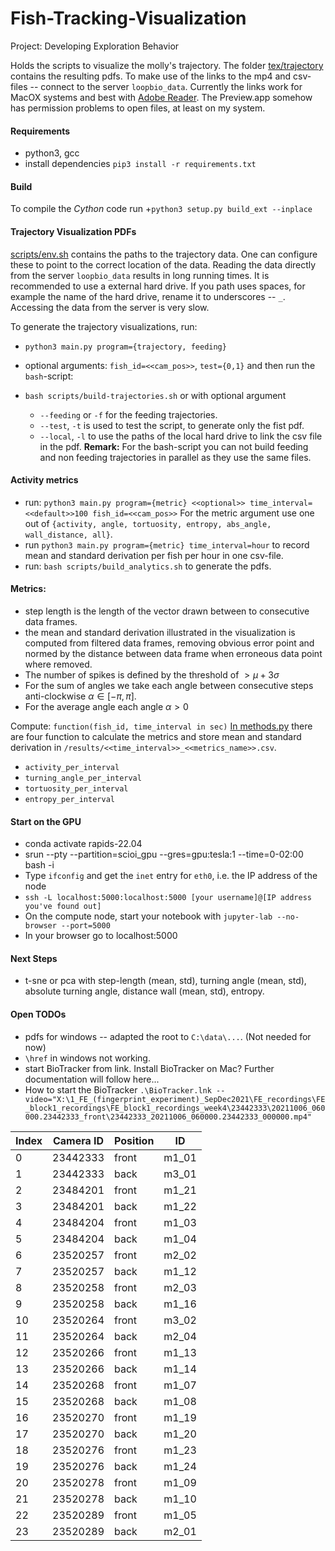 # Fish-Tracking-Visualization
Project: Developing Exploration Behavior

Holds the scripts to visualize the molly's trajectory.
The folder [tex/trajectory](tex/trajectory) contains the resulting pdfs.
To make use of the links to the mp4 and csv-files -- connect to the server `loopbio_data`. Currently the links work for MacOX systems and best with [Adobe Reader](https://get.adobe.com/de/reader/). The Preview.app somehow has permission problems to open files, at least on my system.

#### Requirements
+ python3, gcc
+ install dependencies `pip3 install -r requirements.txt `

#### Build
To compile the *Cython* code run
+`python3 setup.py build_ext --inplace`

#### Trajectory Visualization PDFs
[scripts/env.sh](scripts/env.sh) contains the paths to the trajectory data. One can configure these to point to the correct location of the data. Reading the data directly from the server `loopbio_data` results in long running times. It is recommended to use a external hard drive. If you path uses spaces, for example the name of the hard drive, rename it to underscores -- `_`.   
Accessing the data from the server is very slow.  

To generate the trajectory visualizations, run:
+ `python3 main.py program={trajectory, feeding}`
+ optional arguments: `fish_id=<<cam_pos>>`, `test={0,1}`
and then run the `bash`-script:

+ `bash scripts/build-trajectories.sh` or with optional argument
    -  `--feeding` or `-f` for the feeding trajectories.
    -  `--test`, `-t` is used to test the script, to generate only the fist pdf.
    - `--local`, `-l` to use the paths of the local hard drive to link the csv file in the pdf.
**Remark:** For the bash-script you can not build feeding and non feeding trajectories in parallel as they use the same files.

#### Activity metrics
* run: `python3 main.py program={metric} <<optional>> time_interval=<<default>>100 fish_id=<<cam_pos>>`
For the metric argument use one out of `{activity, angle, tortuosity, entropy, abs_angle, wall_distance, all}`.
* run `python3 main.py program={metric} time_interval=hour` to record mean and standard derivation per fish per hour in one csv-file.
* run: `bash scripts/build_analytics.sh` to generate the pdfs.

#### Metrics:
+ step length is the length of the vector drawn between to consecutive data frames.
+ the mean and standard derivation illustrated in the visualization is computed from filtered data frames, removing obvious error point and normed by the distance between data frame when erroneous data point where removed.
+ The number of spikes is defined by the threshold of $` > \mu + 3 \sigma`$
+ For the sum of angles we take each angle between consecutive steps anti-clockwise $`\alpha \in [-\pi, \pi]`$.
+ For the average angle each angle $`\alpha > 0`$

Compute: `function(fish_id, time_interval in sec)`
[In methods.py](src/metrics.py) there are four function to calculate the metrics and store mean and standard derivation in `/results/<<time_interval>>_<<metrics_name>>.csv`.

+ `activity_per_interval`
+ `turning_angle_per_interval`
+ `tortuosity_per_interval`
+ `entropy_per_interval`

#### Start on the GPU
+ conda activate rapids-22.04
+ srun --pty --partition=scioi_gpu --gres=gpu:tesla:1 --time=0-02:00 bash -i
+ Type `ifconfig` and get the `inet` entry for `eth0`, i.e. the IP address of the node
+ `ssh -L localhost:5000:localhost:5000 [your username]@[IP address you've found out]`
+ On the compute node, start your notebook with `jupyter-lab --no-browser --port=5000`
+ In your browser go to localhost:5000


#### Next Steps
+ t-sne or pca with step-length (mean, std), turning angle (mean, std), absolute turning angle, distance wall (mean, std), entropy.

#### Open TODOs
+ pdfs for windows -- adapted the root to `C:\data\...`. (Not needed for now)
+ `\href` in windows not working.
+ start BioTracker from link. Install BioTracker on Mac?
Further documentation will follow here...
+ How to start the BioTracker
`.\BioTracker.lnk --video="X:\1_FE_(fingerprint_experiment)_SepDec2021\FE_recordings\FE_block1_recordings\FE_block1_recordings_week4\23442333\20211006_060000.23442333_front\23442333_20211006_060000.23442333_000000.mp4"`


| Index | Camera ID | Position | ID |
|---|---|---|---|
| 0 | 23442333 | front | m1_01|
| 1 | 23442333 | back | m3_01|
|2 | 23484201 | front | m1_21|
|3 | 23484201 | back | m1_22|
|4 | 23484204 | front | m1_03|
|5 | 23484204 | back | m1_04|
|6 | 23520257 | front | m2_02|
|7 | 23520257 | back | m1_12|
|8 | 23520258 | front | m2_03|
|9 | 23520258 | back | m1_16|
|10 | 23520264 | front | m3_02|
|11 | 23520264 | back | m2_04|
|12 | 23520266 | front | m1_13|
|13 | 23520266 | back | m1_14|
|14 | 23520268 | front | m1_07|
|15 | 23520268 | back | m1_08|
|16 | 23520270 | front | m1_19|
|17 | 23520270 | back | m1_20|
|18 | 23520276 | front | m1_23|
|19 | 23520276 | back | m1_24|
|20 | 23520278 | front | m1_09|
|21 | 23520278 | back | m1_10|
|22 | 23520289 | front | m1_05|
|23 | 23520289 | back | m2_01|
